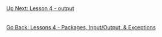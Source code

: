 
\
\
\
\
[Up Next: Lesson 4 - output](output.md)
\
\
\
[Go Back: Lessons 4 - Packages, Input/Output, & Exceptions](README.md)